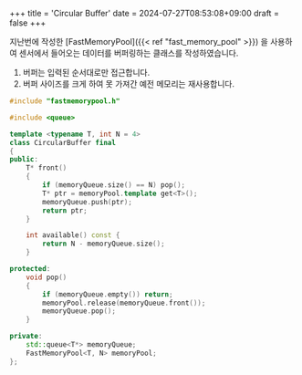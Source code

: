 +++
title = 'Circular Buffer'
date = 2024-07-27T08:53:08+09:00
draft = false
+++

지난번에 작성한 [FastMemoryPool]({{< ref "fast_memory_pool" >}}) 을 사용하여 센서에서 들어오는 데이터를 버퍼링하는 클래스를 작성하였습니다. 
1. 버퍼는 입력된 순서대로만 접근합니다.
2. 버퍼 사이즈를 크게 하여 못 가져간 예전 메모리는 재사용합니다.

~~~c++
#include "fastmemorypool.h"

#include <queue>

template <typename T, int N = 4>
class CircularBuffer final
{
public:
    T* front()
    {
        if (memoryQueue.size() == N) pop();
        T* ptr = memoryPool.template get<T>();
        memoryQueue.push(ptr);
        return ptr;
    }

    int available() const {
        return N - memoryQueue.size();
    }

protected:
    void pop()
    {
        if (memoryQueue.empty()) return;
        memoryPool.release(memoryQueue.front());
        memoryQueue.pop();
    }

private:
    std::queue<T*> memoryQueue;
    FastMemoryPool<T, N> memoryPool;
};
~~~
